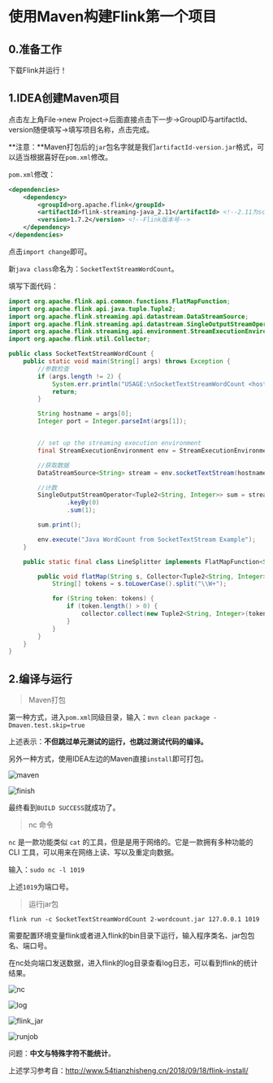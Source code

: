# 使用Maven构建Flink第一个项目

## 0.准备工作

下载Flink并运行！

## 1.IDEA创建Maven项目

点击左上角File->new Project->后面直接点击下一步->GroupID与artifactId、version随便填写->填写项目名称，点击完成。

**注意：**Maven打包后的`jar`包名字就是我们`artifactId-version.jar`格式，可以适当根据喜好在`pom.xml`修改。

`pom.xml`修改：

```xml
<dependencies>
    <dependency>
        <groupId>org.apache.flink</groupId>
        <artifactId>flink-streaming-java_2.11</artifactId> <!--2.11为scala.binary.version-->
        <version>1.7.2</version> <!--Flink版本号-->
    </dependency>
</dependencies>
```

点击`import change`即可。

新`java class`命名为：`SocketTextStreamWordCount`。

填写下面代码：

```java
import org.apache.flink.api.common.functions.FlatMapFunction;
import org.apache.flink.api.java.tuple.Tuple2;
import org.apache.flink.streaming.api.datastream.DataStreamSource;
import org.apache.flink.streaming.api.datastream.SingleOutputStreamOperator;
import org.apache.flink.streaming.api.environment.StreamExecutionEnvironment;
import org.apache.flink.util.Collector;

public class SocketTextStreamWordCount {
    public static void main(String[] args) throws Exception {
        //参数检查
        if (args.length != 2) {
            System.err.println("USAGE:\nSocketTextStreamWordCount <hostname> <port>");
            return;
        }

        String hostname = args[0];
        Integer port = Integer.parseInt(args[1]);


        // set up the streaming execution environment
        final StreamExecutionEnvironment env = StreamExecutionEnvironment.getExecutionEnvironment();

        //获取数据
        DataStreamSource<String> stream = env.socketTextStream(hostname, port);

        //计数
        SingleOutputStreamOperator<Tuple2<String, Integer>> sum = stream.flatMap(new LineSplitter())
                .keyBy(0)
                .sum(1);

        sum.print();

        env.execute("Java WordCount from SocketTextStream Example");
    }

    public static final class LineSplitter implements FlatMapFunction<String, Tuple2<String, Integer>> {

        public void flatMap(String s, Collector<Tuple2<String, Integer>> collector) {
            String[] tokens = s.toLowerCase().split("\\W+");

            for (String token: tokens) {
                if (token.length() > 0) {
                    collector.collect(new Tuple2<String, Integer>(token, 1));
                }
            }
        }
    }
}
```

## 2.编译与运行

> Maven打包

第一种方式，进入`pom.xml`同级目录，输入：`mvn clean package -Dmaven.test.skip=true `

上述表示：**不但跳过单元测试的运行，也跳过测试代码的编译。**

另外一种方式，使用IDEA左边的Maven直接`install`即可打包。

![maven](../img/wordcount/maven.png)

![finish](../img/wordcount/finish.png)

最终看到`BUILD SUCCESS`就成功了。

> nc 命令

`nc` 是一款功能类似 `cat` 的工具，但是是用于网络的。它是一款拥有多种功能的 CLI 工具，可以用来在网络上读、写以及重定向数据。

输入：`sudo nc -l 1019 ` 

上述`1019`为端口号。

> 运行jar包

`flink run -c SocketTextStreamWordCount 2-wordcount.jar 127.0.0.1 1019  `

需要配置环境变量flink或者进入flink的bin目录下运行，输入程序类名、jar包包名、端口号。

在nc处向端口发送数据，进入flink的log目录查看log日志，可以看到flink的统计结果。

![nc](../img/nc.png)

![log](../img/wordcount/log.png)

![flink_jar](../img/wordcount/flink_jar.png)

![runjob](../img/wordcount/runjob.png)

问题：**中文与特殊字符不能统计**。

上述学习参考自：http://www.54tianzhisheng.cn/2018/09/18/flink-install/
